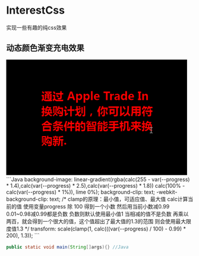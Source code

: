 # InterestCss
实现一些有趣的纯css效果

## 动态颜色渐变充电效果
<img src="./EffectPicture/1.gif">
```Java
background-image: linear-gradient(rgba(calc(255 - var(--progress) * 1.4),calc(var(--progress) * 2.5),calc(var(--progress) * 1.8)) calc(100% - calc(var(--progress) * 1%)), lime 0%);
background-clip: text;
-webkit-background-clip: text;
/* clamp的原理：最小值，可适应值、最大值
	calc计算当前的值  使用变量progress 除 100 得到一个小数
	然后用当前小数减0.99 0.01~0.98减0.99都是负数 负数则默认使用最小值1
	当相减的值不是负数  再乘以两百，就会得到一个很大的值，这个值超出了最大值的1.3的范围
	则会使用最大限度值1.3  
*/
transform: scale(clamp(1, calc(((var(--progress) / 100) - 0.99) * 200), 1.3));
```

```Java
public static void main(String[]args){} //Java
```
